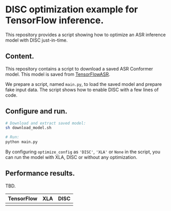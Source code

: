 # DISC optimization example for TensorFlow inference.

This repository provides a script showing how to optimize an ASR inference model
with DISC just-in-time.


## Content.

This repository contains a script to download a saved ASR Conformer model.
This model is saved from [TensorFlowASR](https://github.com/TensorSpeech/TensorFlowASR).

We prepare a script, named `main.py`, to load the saved model and prepare fake input data.
The script shows how to enable DISC with a few lines of code.


## Configure and run.

```bash
# Download and extract saved model:
sh download_model.sh

# Run:
python main.py
```

By configuring `optimize_config` as `'DISC'`, `'XLA'` or `None` in the script,
you can run the model with XLA, DISC or without any optimization.


## Performance results.

TBD.

| TensorFlow  |    XLA    |    DISC    |
|-------------|-----------|------------|
|             |           |            |

